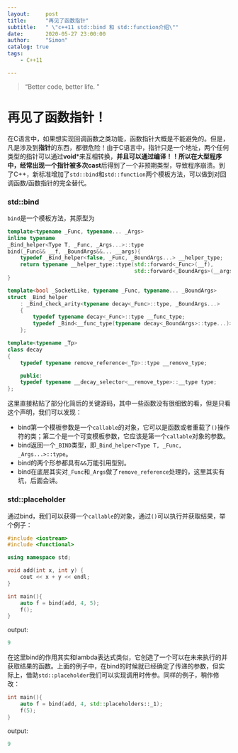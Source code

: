 ```yaml
---
layout:     post
title:      "再见了函数指针"
subtitle:   " \"c++11 std::bind 和 std::function介绍\""
date:       2020-05-27 23:00:00
author:     "Simon"
catalog: true
tags:
    - C++11

---
```


> “Better code, better life. ”

# 再见了函数指针！

在C语言中，如果想实现回调函数之类功能，函数指针大概是不能避免的。但是，凡是涉及到**指针**的东西，都很危险！由于C语言中，指针只是一个地址，两个任何类型的指针可以通过**void***来互相转换，**并且可以通过编译！！**所以在大型程序中，经常出现一个指针被多次**cast**后得到了一个非预期类型，导致程序崩溃。到了C++，新标准增加了`std::bind`和`std::function`两个模板方法，可以做到对回调函数/函数指针的完全替代。

### std::bind

`bind`是一个模板方法，其原型为

```c++
template<typename _Func, typename... _Args>
inline typename
_Bind_helper<Type T, _Func, _Args...>::type
bind(_Func&& __f, _BoundArgs&&... __args){
    typedef _Bind_helper<false, _Func, _BoundArgs...> __helper_type;
    return typename __helper_type::type(std::forward<_Func>(__f),
                                        std::forward<_BoundArgs>(__args)...);
}

template<bool _SocketLike, typename _Func, typename... _BoundArgs>
struct _Bind_helper
    : _Bind_check_arity<typename decay<_Func>::type, _BoundArgs...>
    {
        typedef typename decay<_Func>::type __func_type;
        typedef _Bind<__func_type(typename decay<_BoundArgs>::type...)> type;
    };

template<typename _Tp>
class decay
{
    typedef typename remove_reference<_Tp>::type __remove_type;

    public:
    typedef typename __decay_selector<__remove_type>::__type type;
};
```

这里直接粘贴了部分化简后的关键源码，其中一些函数没有很细致的看，但是只看这个声明，我们可以发现：

* bind第一个模板参数是一个`callable`的对象，它可以是函数或者重载了`()`操作符的类；第二个是一个可变模板参数，它应该是第一个`callable`对象的参数。
* bind返回一个`_BIND`类型，即`_Bind_helper<Type T, _Func, _Args...>::type`。
* bind的两个形参都具有`&&`万能引用型别。
* bind在底层其实对`_Func`和`_Args`做了`remove_reference`处理的，这里其实有坑，后面会讲。

### std::placeholder

通过bind，我们可以获得一个`callable`的对象，通过`()`可以执行并获取结果，举个例子：

```c++
#include <iostream>
#include <functional>

using namespace std;

void add(int x, int y) {
    cout << x + y << endl;
}

int main(){
    auto f = bind(add, 4, 5);
    f();
}
```

output:

```c++
9
```

在这里bind的作用其实和lambda表达式类似，它创造了一个可以在未来执行的并获取结果的函数。上面的例子中，在bind的时候就已经确定了传递的参数，但实际上，借助`std::placeholder`我们可以实现调用时传参。同样的例子，稍作修改：

```c++
int main(){
    auto f = bind(add, 4, std::placeholders::_1);
    f(5);
}
```

output:

```c++
9
```


